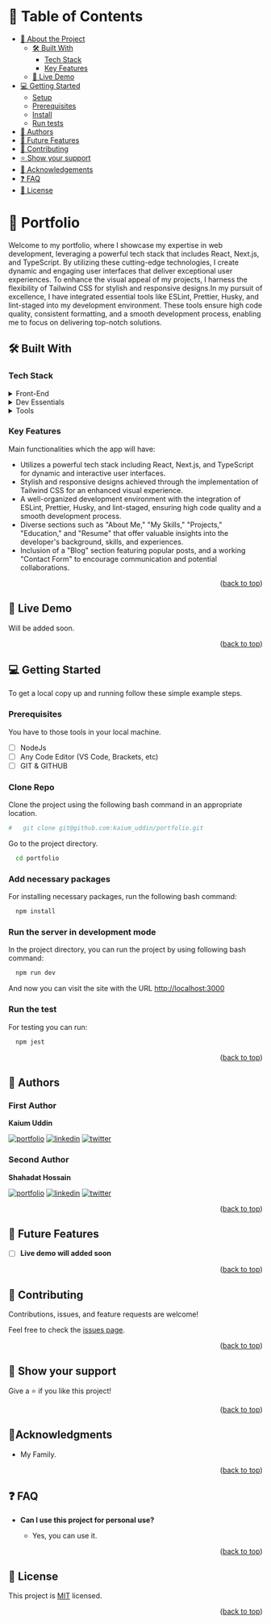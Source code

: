 <a name="readme-top"></a>

<div align="center">
  <!-- <img src="./app/assets/images/cover.png" alt="SnapPay" width="100%"  height="auto" /> -->
</div>

# 📗 Table of Contents

- [📖 About the Project](#about-project)
  - [🛠 Built With](#built-with)
    - [Tech Stack](#tech-stack)
    - [Key Features](#key-features)
  - [🚀 Live Demo](#live-demo)
- [💻 Getting Started](#getting-started)
  - [Setup](#setup)
  - [Prerequisites](#prerequisites)
  - [Install](#install)
  - [Run tests](#run-tests)
- [👥 Authors](#authors)
- [🔭 Future Features](#future-features)
- [🤝 Contributing](#contributing)
- [⭐️ Show your support](#support)
- [🔭 Acknowledgements](#acknowledgements)
- [❓ FAQ](#faq)
- [📝 License](#license)

<!-- PROJECT DESCRIPTION -->

# 🎯 Portfolio <a name="about-project"></a>

Welcome to my portfolio, where I showcase my expertise in web development, leveraging a powerful tech stack that includes React, Next.js, and TypeScript. By utilizing these cutting-edge technologies, I create dynamic and engaging user interfaces that deliver exceptional user experiences. To enhance the visual appeal of my projects, I harness the flexibility of Tailwind CSS for stylish and responsive designs.In my pursuit of excellence, I have integrated essential tools like ESLint, Prettier, Husky, and lint-staged into my development environment. These tools ensure high code quality, consistent formatting, and a smooth development process, enabling me to focus on delivering top-notch solutions.

## 🛠 Built With <a name="built-with"></a>

### Tech Stack <a name="tech-stack"></a>

<details>
  <summary>Front-End</summary>
  <ul>
    <li>React Js</li>
    <li>Next Js</li>
    <li>TypeScript</li>
    <li>Tailwind CSS</li>
  </ul>
</details>

<details>
  <summary>Dev Essentials</summary>
  <ul>
    <li>Eslint</li>
    <li>Prettier</li>
    <li>Husky</li>
    <li>Lint-Staged</li>
  </ul>
</details>

<details>
  <summary>Tools</summary>
  <ul>
    <li>VS Code</li>
    <li>GIT</li>
    <li>GITHUB</li>
  </ul>
</details>

<!-- Features -->

### Key Features <a name="key-features"></a>

Main functionalities which the app will have:

- Utilizes a powerful tech stack including React, Next.js, and TypeScript for dynamic and interactive user interfaces.
- Stylish and responsive designs achieved through the implementation of Tailwind CSS for an enhanced visual experience.
- A well-organized development environment with the integration of ESLint, Prettier, Husky, and lint-staged, ensuring high code quality and a smooth development process.
- Diverse sections such as "About Me," "My Skills," "Projects," "Education," and "Resume" that offer valuable insights into the developer's background, skills, and experiences.
- Inclusion of a "Blog" section featuring popular posts, and a working "Contact Form" to encourage communication and potential collaborations.

<p align="right">(<a href="#readme-top">back to top</a>)</p>

<!-- LIVE DEMO -->

## 🚀 Live Demo <a name="live-demo"></a>

Will be added soon.

<!-- - [Live Demo Link]()
- [Presentation video]()
- [Presentation pdf]() -->

<p align="right">(<a href="#readme-top">back to top</a>)</p>

<!-- GETTING STARTED -->

## 💻 Getting Started <a name="getting-started"></a>

To get a local copy up and running follow these simple example steps.

### Prerequisites

You have to those tools in your local machine.

- [ ] NodeJs
- [ ] Any Code Editor (VS Code, Brackets, etc)
- [ ] GIT & GITHUB

### Clone Repo

Clone the project using the following bash command in an appropriate location.

```bash
#   git clone git@github.com:kaium_uddin/portfolio.git
```

Go to the project directory.

```bash
  cd portfolio
```

### Add necessary packages

For installing necessary packages, run the following bash command:

```bash
  npm install
```

### Run the server in development mode

In the project directory, you can run the project by using following bash command:

```bash
  npm run dev
```

And now you can visit the site with the URL <http://localhost:3000>

### Run the test

For testing you can run:

```bash
  npm jest
```

<p align="right">(<a href="#readme-top">back to top</a>)</p>

<!-- AUTHORS -->

## 👥 Authors <a name="authors"></a>

### First Author

**Kaium Uddin**

[![portfolio](https://img.shields.io/badge/my_portfolio-000?style=for-the-badge&logo=ko-fi&logoColor=white)](https://github.com/kaiumuddin) [![linkedin](https://img.shields.io/badge/kaium-uddin-0A66C2?style=for-the-badge&logo=linkedin&logoColor=white)](https://www.linkedin.com/in/kaium-uddin/) [![twitter](https://img.shields.io/badge/@kaiumuddin5-1DA1F2?style=for-the-badge&logo=twitter&logoColor=white)](https://twitter.com/kaiumuddin5)

### Second Author

**Shahadat Hossain**

[![portfolio](https://img.shields.io/badge/my_portfolio-000?style=for-the-badge&logo=ko-fi&logoColor=white)](https://github.com/shahadat3669) [![linkedin](https://img.shields.io/badge/shahadat3669-0A66C2?style=for-the-badge&logo=linkedin&logoColor=white)](www.linkedin.com/in/shahadat3669) [![twitter](https://img.shields.io/badge/@shahadat3669-1DA1F2?style=for-the-badge&logo=twitter&logoColor=white)](https://twitter.com/shahadat3669)

<p align="right">(<a href="#readme-top">back to top</a>)</p>

## 🔭 Future Features <a name="future-features"></a>

- [ ] **Live demo will added soon**

<p align="right">(<a href="#readme-top">back to top</a>)</p>

<!-- CONTRIBUTING -->

## 🤝 Contributing <a name="contributing"></a>

Contributions, issues, and feature requests are welcome!

Feel free to check the [issues page](../../../issues/).

<p align="right">(<a href="#readme-top">back to top</a>)</p>

<!-- SUPPORT -->

## 👋 Show your support <a name="support"></a>

Give a ⭐️ if you like this project!

<p align="right">(<a href="#readme-top">back to top</a>)</p>

<!-- ACKNOWLEDGEMENTS -->

## 🔭Acknowledgments <a name="acknowledgements"></a>

- My Family.

<p align="right">(<a href="#readme-top">back to top</a>)</p>

<!-- FAQ (optional) -->

## ❓ FAQ <a name="faq"></a>

- **Can I use this project for personal use?**

  - Yes, you can use it.

<p align="right">(<a href="#readme-top">back to top</a>)</p>

## 📝 License <a name="license"></a>

This project is [MIT](./LICENSE) licensed.

<p align="right">(<a href="#readme-top">back to top</a>)</p>
